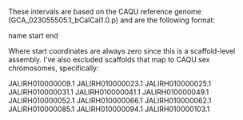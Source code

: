 These intervals are based on the CAQU reference genome (GCA_023055505.1_bCalCai1.0.p) and are the following format:

name start end

Where start coordinates are always zero since this is a scaffold-level assembly. I've also excluded scaffolds that map to CAQU sex chromosomes, specifically: 

JALIRH010000009.1
JALIRH010000023.1
JALIRH010000025.1
JALIRH010000031.1
JALIRH010000041.1
JALIRH010000049.1
JALIRH010000052.1
JALIRH010000066.1
JALIRH010000062.1
JALIRH010000085.1
JALIRH010000094.1
JALIRH010000103.1
